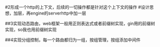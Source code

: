 #2形成一个http的上下文，后续的一切操作都是针对这个上下文的操作
#设计思想，加层，再engine的serverhttp中加一层

##3实现动态路由，web框架一般用正则表达式或者前缀树实现，gin用的前缀树实现，so我也用前缀树实现

##4实现分组控制，每一个路由都归为一组，按组管理，按组添加中间件